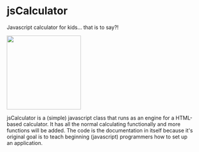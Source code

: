 # jsCalculator
Javascript calculator for kids... that is to say?!

<img src="http://makernode.net/uploads/543d3362210757.32074860/jsCalculator.png" width="200px" />

jsCalculator is a (simple) javascript class that runs as an engine for a HTML-based calculator. It has all the normal calculating functionally and more functions will be added. The code is the documentation in itself because it's original goal is to teach beginning (javascript) programmers how to set up an application.
